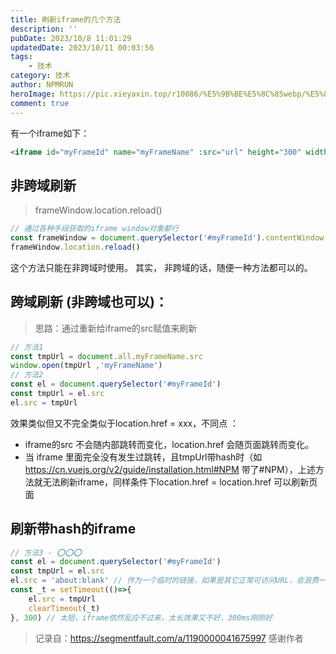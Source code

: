 ```yaml
---
title: 刷新iframe的几个方法
description: ''
pubDate: 2023/10/8 11:01:29
updatedDate: 2023/10/11 00:03:56
tags:
    - 技术
category: 技术
author: NPMRUN
heroImage: https://pic.xieyaxin.top/r10086/%E5%9B%BE%E5%8C%85webp/%E5%8A%A8%E6%BC%AB%E7%BB%BC%E5%90%882/69586601_p01.webp
comment: true
---
```


有一个iframe如下：
```html
<iframe id="myFrameId" name="myFrameName" :src="url" height="300" width="500"></iframe>
```

## 非跨域刷新

> frameWindow.location.reload()

```js
// 通过各种手段获取的iframe window对象都行
const frameWindow = document.querySelector('#myFrameId').contentWindow 
frameWindow.location.reload()
```

这个方法只能在非跨域时使用。
其实， 非跨域的话，随便一种方法都可以的。

## 跨域刷新 (非跨域也可以)：

> 思路：通过重新给iframe的src赋值来刷新

```js
// 方法1
const tmpUrl = document.all.myFrameName.src
window.open(tmpUrl ,'myFrameName')
// 方法2
const el = document.querySelector('#myFrameId')
const tmpUrl = el.src
el.src = tmpUrl 
```
效果类似但又不完全类似于location.href = xxx，不同点 ：

- iframe的src 不会随内部跳转而变化，location.href 会随页面跳转而变化。
- 当 iframe 里面完全没有发生过跳转，且tmpUrl带hash时（如 https://cn.vuejs.org/v2/guide/installation.html#NPM 带了#NPM），上述方法就无法刷新iframe，同样条件下location.href = location.href 可以刷新页面

## 刷新带hash的iframe

```js
// 方法3 - ⭕⭕⭕
const el = document.querySelector('#myFrameId')
const tmpUrl = el.src
el.src = 'about:blank' // 作为一个临时的链接，如果是其它正常可访问URL，会浪费一些不必要流量
const _t = setTimeout(()=>{
    el.src = tmpUrl
    clearTimeout(_t)
}, 300) // 太短，iframe依然反应不过来，太长效果又不好，300ms刚刚好
```

> 记录自：https://segmentfault.com/a/1190000041675997
> 感谢作者